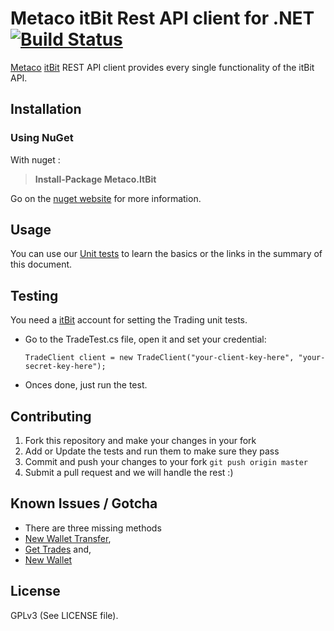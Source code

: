 # Metaco itBit Rest API client for .NET [![Build Status](https://travis-ci.org/MetacoSA/metaco-itbit-client.svg?branch=master)](https://travis-ci.org/MetacoSA/metaco-itbit-client)

[Metaco](https://metaco.com) [itBit](https://www.itbit.com) REST API client provides every single functionality of the itBit API.

Installation
----------------------------------------------

### Using NuGet

With nuget :
> **Install-Package Metaco.ItBit** 

Go on the [nuget website](https://www.nuget.org/packages/Metaco.ItBit/) for more information.

Usage
----------------------------------------------

You can use our [Unit tests](https://github.com/MetacoSA/metaco-java-client/tree/master/src/test/java/com/metaco/api) to learn the basics or the links in the summary of this document.

Testing
----------------------------------------------
You need a [itBit](https://exchange.itbit.com/signup) account for setting the Trading unit tests.

* Go to the TradeTest.cs file, open it and set your credential:

    ```
    TradeClient client = new TradeClient("your-client-key-here", "your-secret-key-here");
    ```

* Onces done, just run the test.

Contributing
----------------------------------------------
1. Fork this repository and make your changes in your fork
2. Add or Update the tests and run them to make sure they pass
3. Commit and push your changes to your fork `git push origin master`
4. Submit a pull request and we will handle the rest :)

Known Issues / Gotcha
----------------------------------------------
- There are three missing methods
 - [New Wallet Transfer](https://api.itbit.com/docs#trading-new-wallet-transfer),
 - [Get Trades](https://api.itbit.com/docs#trading-get-trades) and,
 - [New Wallet](https://api.itbit.com/docs#trading-new-wallet)


License
----------------------------------------------
GPLv3 (See LICENSE file).
